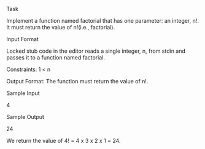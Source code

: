 Task

Implement a function named factorial that has one parameter: an integer, n!. It must return the value of n!(i.e., factorial).

Input Format

Locked stub code in the editor reads a single integer, n, from stdin and passes it to a function named factorial.

Constraints: 1 < n

Output Format: The function must return the value of n!.

Sample Input

4

Sample Output

24

We return the value of 4! = 4 x 3 x 2 x 1 = 24.
